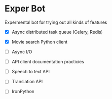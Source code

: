 # Exper Bot

Expermental bot for trying out all kinds of features 

- [x] Async distributed task queue (Celery, Redis)

- [x] Movie search Python client

- [ ] Async I/O

- [ ] API client documentation practicies

- [ ] Speech to text API

- [ ] Translation API

- [ ] IronPython